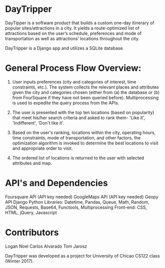 # DayTripper

DayTipper is a software product that builds a custom one-day itinerary of popular sites/attractions in a city. It yields a route-optimized list of attractions based on the user’s schedule, preferences and mode of transportation as well as attractions’ locations throughout the city.

DayTripper is a Django app and utilizes a SQLite database. 

# General Process Flow Overview:

1. User inputs preferences (city and categories of interest, time constraints, etc.). The system collects the relevant places and attributes given the city and categories chosen (either from (a) the database or (b) from FourSquare if they have not been queried before). Multiprocessing is used to expedite the query process from the APIs.

2. The user is presented with the top ten locations (based on popularity) that meet his/her search criteria and asked to rank them- 'Like it', 'Indifferent', 'Don't like it'.

3. Based on the user's ranking, locations within the city, operating hours, time constraints, mode of transportation, and other factors, the optimization algorithm is invoked to determine the best locations to visit and appropriate order to visit.

4. The ordered list of locations is returned to the user with selected attributes and map. 

# API's and Dependencies
Foursquare API (API key needed)
GoogleMaps API (API key needed)
Geopy API
Django
Python Libraries: Datetime, Pandas, Queue, Math, Random, JSON, Requests, Base64, Functools, Multiprocessing 
Front-end: CSS, HTML, jQuery, Javascript

# Contributors

Logan Noel
Carlos Alvarado
Tom Jarosz

DayTripper was developed as a project for University of Chicao CS122 class (Winter 2017).